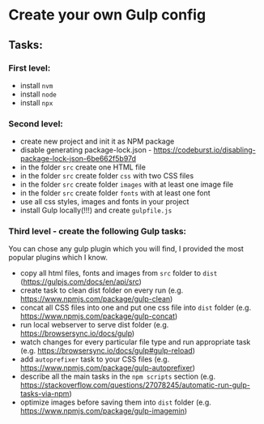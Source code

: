 # Create your own Gulp config

## Tasks:
### First level:
  - install `nvm`
  - install `node`
  - install `npx`

### Second level:
  - create new project and init it as NPM package
  - disable generating package-lock.json - https://codeburst.io/disabling-package-lock-json-6be662f5b97d
  - in the folder `src` create one HTML file
  - in the folder `src` create folder `css` with two CSS files
  - in the folder `src` create folder `images` with at least one image file
  - in the folder `src` create folder `fonts` with at least one font
  - use all css styles, images and fonts in your project
  - install Gulp locally(!!!) and create `gulpfile.js`

 
### Third level - create the following Gulp tasks:
  You can chose any gulp plugin which you will find, I provided the most popular plugins which I know.
  - copy all html files, fonts and images from `src` folder to `dist` (https://gulpjs.com/docs/en/api/src)
  - create task to clean dist folder on every run (e.g. https://www.npmjs.com/package/gulp-clean)
  - concat all CSS files into one and put one css file into `dist` folder (e.g. https://www.npmjs.com/package/gulp-concat)
  - run local webserver to serve dist folder (e.g. https://browsersync.io/docs/gulp) 
  - watch changes for every particular file type and run appropriate task (e.g. https://browsersync.io/docs/gulp#gulp-reload)
  - add `autoprefixer` task to your CSS files (e.g. https://www.npmjs.com/package/gulp-autoprefixer)
  - describe all the main tasks in the `npm scripts` section (e.g. https://stackoverflow.com/questions/27078245/automatic-run-gulp-tasks-via-npm)
  - optimize images before saving them into `dist` folder (e.g. https://www.npmjs.com/package/gulp-imagemin)
